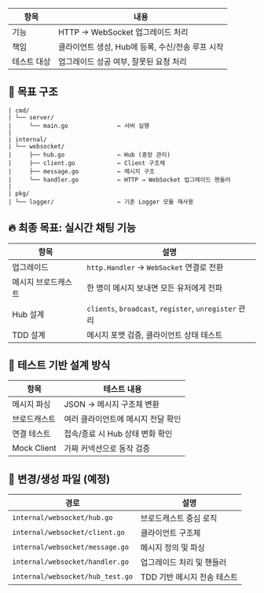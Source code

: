 | 항목        | 내용                                             |
| ----------- | ------------------------------------------------ |
| 기능        | HTTP → WebSocket 업그레이드 처리                 |
| 책임        | 클라이언트 생성, Hub에 등록, 수신/전송 루프 시작 |
| 테스트 대상 | 업그레이드 성공 여부, 잘못된 요청 처리           |




## 🧱 목표 구조

    | cmd/
    | └── server/
    |     └── main.go              ← 서버 실행
    | 
    | internal/
    | └── websocket/
    |     ├── hub.go               ← Hub (중앙 관리)
    |     ├── client.go            ← Client 구조체
    |     ├── message.go           ← 메시지 구조
    |     └── handler.go           ← HTTP → WebSocket 업그레이드 핸들러
    | 
    | pkg/
    | └── logger/                  ← 기존 Logger 모듈 재사용

## 🔥 최종 목표: 실시간 채팅 기능

| 항목                | 설명                                                  |
| ------------------- | ----------------------------------------------------- |
| 업그레이드          | `http.Handler` → `WebSocket` 연결로 전환              |
| 메시지 브로드캐스트 | 한 명이 메시지 보내면 모든 유저에게 전파              |
| Hub 설계            | `clients`, `broadcast`, `register`, `unregister` 관리 |
| TDD 설계            | 메시지 포맷 검증, 클라이언트 상태 테스트              |

## 🧪 테스트 기반 설계 방식

| 항목         | 테스트 내용                        |
| ------------ | ---------------------------------- |
| 메시지 파싱  | JSON → 메시지 구조체 변환          |
| 브로드캐스트 | 여러 클라이언트에 메시지 전달 확인 |
| 연결 테스트  | 접속/종료 시 Hub 상태 변화 확인    |
| Mock Client  | 가짜 커넥션으로 동작 검증          |

## 🔧 변경/생성 파일 (예정)

| 경로                             | 설명                        |
| -------------------------------- | --------------------------- |
| `internal/websocket/hub.go`      | 브로드캐스트 중심 로직      |
| `internal/websocket/client.go`   | 클라이언트 구조체           |
| `internal/websocket/message.go`  | 메시지 정의 및 파싱         |
| `internal/websocket/handler.go`  | 업그레이드 처리 및 핸들러   |
| `internal/websocket/hub_test.go` | TDD 기반 메시지 전송 테스트 |

